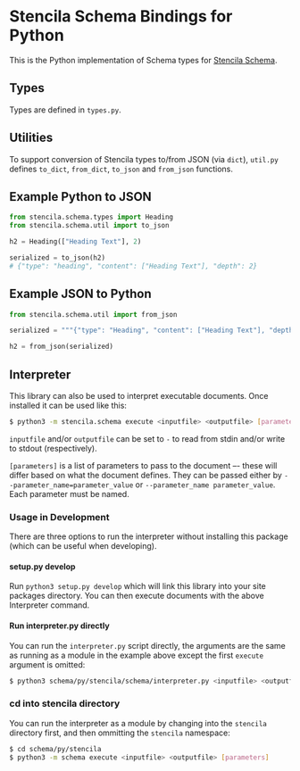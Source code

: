 # Stencila Schema Bindings for Python

This is the Python implementation of Schema types for [Stencila Schema](https://stencila.github.io/schema/).

## Types

Types are defined in `types.py`.

## Utilities

To support conversion of Stencila types to/from JSON (via `dict`), `util.py` defines `to_dict`, `from_dict`,
`to_json` and `from_json` functions.

## Example Python to JSON

```python
from stencila.schema.types import Heading
from stencila.schema.util import to_json

h2 = Heading(["Heading Text"], 2)

serialized = to_json(h2)
# {"type": "heading", "content": ["Heading Text"], "depth": 2}
```

## Example JSON to Python

```python
from stencila.schema.util import from_json

serialized = """{"type": "Heading", "content": ["Heading Text"], "depth": 2}"""

h2 = from_json(serialized)
```

## Interpreter

This library can also be used to interpret executable documents. Once installed it can be used like this:

```bash
$ python3 -m stencila.schema execute <inputfile> <outputfile> [parameters]
```

`inputfile` and/or `outputfile` can be set to `-` to read from stdin and/or write to stdout (respectively).

`[parameters]` is a list of parameters to pass to the document –- these will differ based on what the document defines.
They can be passed either by `--parameter_name=parameter_value` or `--parameter_name parameter_value`. Each parameter
must be named.

### Usage in Development

There are three options to run the interpreter without installing this package (which can be useful when developing).

#### setup.py develop

Run `python3 setup.py develop` which will link this library into your site packages directory. You can then execute
documents with the above Interpreter command.

#### Run interpreter.py directly

You can run the `interpreter.py` script directly, the arguments are the same as running as a module in the example
above except the first `execute` argument is omitted:

```bash
$ python3 schema/py/stencila/schema/interpreter.py <inputfile> <outputfile> [parameters]
```

### cd into stencila directory

You can run the interpreter as a module by changing into the `stencila` directory first, and then ommitting the
`stencila` namespace:

```bash
$ cd schema/py/stencila
$ python3 -m schema execute <inputfile> <outputfile> [parameters]
```
